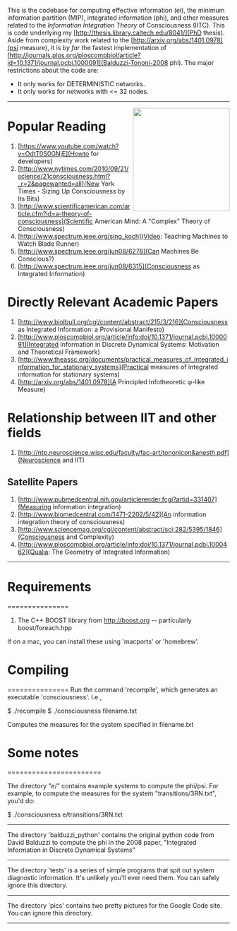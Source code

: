 This is the codebase for computing effective information (ei), the minimum information partition (MIP), integrated information (phi), and other measures related to the _Information Integration Theory_ of Consciousness (IITC).  This is code underlying my [http://thesis.library.caltech.edu/8041/](PhD thesis).  Aside from complexity work related to the [http://arxiv.org/abs/1401.0978](psi measure), it is *by far* the fastest implementation of [http://journals.plos.org/ploscompbiol/article?id=10.1371/journal.pcbi.1000091](Balduzzi-Tononi-2008 phi).  The major restrictions about the code are:

* It only works for DETERMINISTIC networks.
* It only works for networks with <= 32 nodes.

--------

<img src="http://dl.dropbox.com/u/3308162/glassware.jpg" align="right" alt="" border="0" title="glassware image" width="219" height="234">

# Popular Reading
1. [https://www.youtube.com/watch?v=OdtT0S0GNjE](Howto for developers)
2.  [http://www.nytimes.com/2010/09/21/science/21consciousness.html?_r=2&pagewanted=all](New York Times - Sizing Up Consciousness by Its Bits)
3. [http://www.scientificamerican.com/article.cfm?id=a-theory-of-consciousness](Scientific American Mind: A "Complex" Theory of Consciousness)
4. [http://www.spectrum.ieee.org/sing_koch](Video: Teaching Machines to Watch Blade Runner)
5. [http://www.spectrum.ieee.org/jun08/6278](Can Machines Be Conscious?)
6. [http://www.spectrum.ieee.org/jun08/6315](Consciousness as Integrated Information)

# Directly Relevant Academic Papers
1. [http://www.biolbull.org/cgi/content/abstract/215/3/216](Consciousness as Integrated Information: a Provisional Manifesto)
2. [http://www.ploscompbiol.org/article/info:doi/10.1371/journal.pcbi.1000091](Integrated Information in Discrete Dynamical Systems: Motivation and Theoretical Framework)
3. [http://www.theassc.org/documents/practical_measures_of_integrated_information_for_stationary_systems](Practical measures of integrated information for stationary systems)
4. [http://arxiv.org/abs/1401.0978](A Principled Infotheoretic φ-like Measure)


# Relationship between IIT and other fields
1. [http://ntp.neuroscience.wisc.edu/faculty/fac-art/tononicon&anesth.pdf](Neuroscience and IIT)

## Satellite Papers
1. [http://www.pubmedcentral.nih.gov/articlerender.fcgi?artid=331407](Measuring information integration)
2. [http://www.biomedcentral.com/1471-2202/5/42](An information integration theory of consciousness)
3. [http://www.sciencemag.org/cgi/content/abstract/sci;282/5395/1846](Consciousness and Complexity)
4. [http://www.ploscompbiol.org/article/info:doi/10.1371/journal.pcbi.1000462](Qualia: The Geometry of Integrated Information)

------


# Requirements
===============
1. The C++ BOOST library from http://boost.org -- particularly boost/foreach.hpp

If on a mac, you can install these using 'macports' or 'homebrew'.


# Compiling
===============
Run the command 'recompile', which generates an executable 'consciousness'.  I.e.,

$ ./recompile
$ ./consciousness filename.txt

Computes the measures for the system specified in filename.txt





# Some notes
=======================

The directory "e/" contains example systems to compute the phi/psi.  For example, to compute the measures for the system "transitions/3RN.txt", you'd do:

$ ./consciousness e/transitions/3RN.txt

-----

The directory 'balduzzi_python' contains the original python code from David Balduzzi to compute the phi in the 2008 paper, "Integrated Information in Discrete Dynamical Systems"

-----

The directory 'tests' is a series of simple programs that spit out system diagnostic information.  It's unlikely you'll ever need them.  You can safely ignore this directory.

-----

The directory 'pics' contains two pretty pictures for the Google Code site.  You can ignore this directory.

-----

